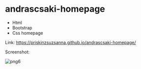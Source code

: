 # andrascsaki-homepage

 - Html
 - Bootstrap
 - Css homepage

Link:
https://priskinzsuzsanna.github.io/andrascsaki-homepage/

Screenshot:

![png6](https://github.com/PriskinZsuzsanna/andrascsaki-homepage/assets/121173949/b9fb9f22-8eee-40d0-a438-d5ef47cc0d67)
